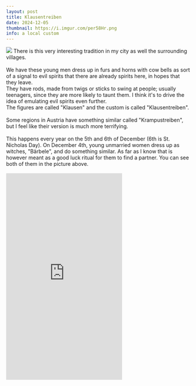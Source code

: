 ```yaml
---
layout: post
title: Klausentreiben
date: 2024-12-05
thumbnail: https://i.imgur.com/per58Hr.png
info: a local custom
---
```

<img src="https://i.imgur.com/ukAlHm6.jpeg" style="max-width: 100%;" />
There is this very interesting tradition in my city as well the surrounding villages. 
<br>
<br>
We have these young men dress up in furs and horns with cow bells as sort of a signal to evil spirits that there are already spirits here, in hopes that they leave. <br>
They have rods, made from twigs or sticks to swing at people; usually teenagers, since they are more likely to taunt them. I think it's to drive the idea of emulating evil spirits even further. <br>
The figures are called "Klausen" and the custom is called "Klausentreiben".
<br>
<br>
Some regions in Austria have something similar called "Krampustreiben", but I feel like their version is much more terrifying.
<br>
<br>
This happens every year on the 5th and 6th of December (6th is St. Nicholas Day). On December 4th, young unmarried women dress up as witches, "Bärbele", and do something similar. As far as I know that is however meant as a good luck ritual for them to find a partner. You can see both of them in the picture above. 
<br>
<br>

<iframe width="315" height="560"
src="https://www.youtube.com/embed/zW37K06HBpQ"
title="YouTube video player"
frameborder="0"
allow="accelerometer; autoplay; clipboard-write; encrypted-media; gyroscope; picture-in-picture; web-share"
allowfullscreen></iframe>

